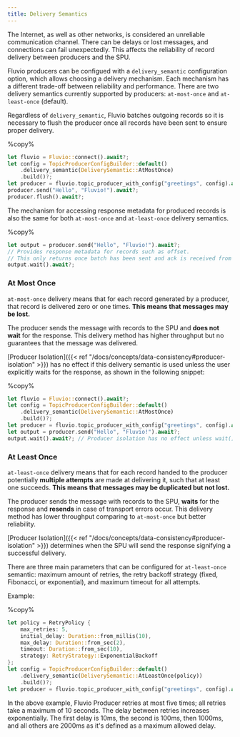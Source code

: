 ```yaml
---
title: Delivery Semantics
---
```

The Internet, as well as other networks, is considered an unreliable communication channel. There can be delays or lost messages, and connections can fail unexpectedly. 
This affects the reliability of record delivery between producers and the SPU.

Fluvio producers can be configued with a `delivery_semantic` configuration option, which allows choosing a delivery mechanism. Each mechanism has
a different trade-off between reliability and performance. There are two delivery semantics currently supported by producers:
`at-most-once` and `at-least-once` (default).


Regardless of `delivery_semantic`, Fluvio batches outgoing records so it is necessary to flush the producer once all records have been sent to ensure proper delivery.

%copy%
```rust
let fluvio = Fluvio::connect().await?;
let config = TopicProducerConfigBuilder::default()
    .delivery_semantic(DeliverySemantic::AtMostOnce)
    .build()?;
let producer = fluvio.topic_producer_with_config("greetings", config).await?;
producer.send("Hello", "Fluvio!").await?;
producer.flush().await?;
```

The mechanism for accessing response metadata for produced records is also the same for both `at-most-once` and `at-least-once` delivery semantics.


%copy%
```rust
let output = producer.send("Hello", "Fluvio!").await?;
// Provides response metadata for records such as offset.
// This only returns once batch has been sent and ack is received from SPU.
output.wait().await?; 
```




### At Most Once
`at-most-once` delivery means that for each record generated by a producer, that record is delivered zero or one times. **This means that messages may be lost.** 

The producer sends the message with records to the SPU and **does not
wait** for the response. This delivery method has higher throughput but no
guarantees that the message was delivered.


[Producer Isolation]({{< ref "/docs/concepts/data-consistency#producer-isolation" >}}) has no effect if this delivery
semantic is used unless the user explicitly waits for the response, as shown in the following snippet:
<!-- TODO the content contained at this link is in contradiction with the content here -->

%copy%
```rust
let fluvio = Fluvio::connect().await?;
let config = TopicProducerConfigBuilder::default()
    .delivery_semantic(DeliverySemantic::AtMostOnce)
    .build()?;
let producer = fluvio.topic_producer_with_config("greetings", config).await?;
let output = producer.send("Hello", "Fluvio!").await?;
output.wait().await?; // Producer isolation has no effect unless wait() is called
```


### At Least Once
`at-least-once` delivery means that for each record handed to the producer potentially **multiple attempts** are made
at delivering it, such that at least one succeeds. **This means that messages may be duplicated
but not lost.** 

The producer sends the message with records to the SPU, **waits** for the response and **resends** in case of
transport errors occur. This delivery method has lower throughput comparing to `at-most-once` but better reliability.


[Producer Isolation]({{< ref "/docs/concepts/data-consistency#producer-isolation" >}}) determines when the SPU will send the response signifying a successful delivery.


There are three main parameters that can be configured for `at-least-once` semantic: maximum amount of retries, the retry backoff strategy (fixed, Fibonacci, or exponential), and maximum timeout for all attempts.

Example:

%copy%
```rust
let policy = RetryPolicy {
    max_retries: 5,
    initial_delay: Duration::from_millis(10),
    max_delay: Duration::from_sec(2),
    timeout: Duration::from_sec(10),
    strategy: RetryStrategy::ExponentialBackoff
};
let config = TopicProducerConfigBuilder::default()
    .delivery_semantic(DeliverySemantic::AtLeastOnce(policy))
    .build()?;
let producer = fluvio.topic_producer_with_config("greetings", config).await?;
```
In the above example, Fluvio Producer retries at most five times; all retries take a maximum of 10 seconds. The delay between retries increases exponentially.
The first delay is 10ms, the second is 100ms, then 1000ms, and all others are 2000ms as it's defined as a maximum allowed delay.
